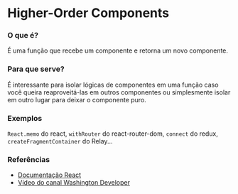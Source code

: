 # Higher-Order Components

### O que é?

É uma função que recebe um componente e retorna um novo componente.

### Para que serve?

É interessante para isolar lógicas de componentes em uma função caso você queira reaproveitá-las em outros componentes ou simplesmente isolar em outro lugar para deixar o componente puro.

### Exemplos

`React.memo` do react, `withRouter` do react-router-dom, `connect` do redux, `createFragmentContainer` do Relay...

### Referências

- [Documentação React](https://pt-br.reactjs.org/docs/higher-order-components.html)
- [Vídeo do canal Washington Developer](https://www.youtube.com/watch?v=uY8t-isw5nY&ab_channel=WashingtonDeveloper)
